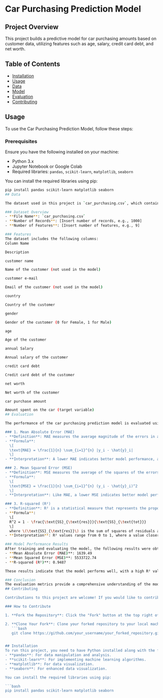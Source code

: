 # Car Purchasing Prediction Model

## Project Overview
This project builds a predictive model for car purchasing amounts based on customer data, utilizing features such as age, salary, credit card debt, and net worth.

## Table of Contents
- [Installation](#installation)
- [Usage](#usage)
- [Data](#data)
- [Model](#model)
- [Evaluation](#evaluation)
- [Contributing](#contributing)


## Usage

To use the Car Purchasing Prediction Model, follow these steps:

### Prerequisites
Ensure you have the following installed on your machine:
- Python 3.x
- Jupyter Notebook or Google Colab
- Required libraries: `pandas`, `scikit-learn`, `matplotlib`, `seaborn`

You can install the required libraries using pip:

```bash
pip install pandas scikit-learn matplotlib seaborn
## Data

The dataset used in this project is `car_purchasing.csv`, which contains information about customers and their corresponding car purchase amounts. This dataset is essential for training the predictive model.

### Dataset Overview
- **File Name**: `car_purchasing.csv`
- **Number of Records**: [Insert number of records, e.g., 1000]
- **Number of Features**: [Insert number of features, e.g., 9]

### Features
The dataset includes the following columns:
Column Name

Description

customer name

Name of the customer (not used in the model)

customer e-mail

Email of the customer (not used in the model)

country

Country of the customer

gender

Gender of the customer (0 for Female, 1 for Male)

age

Age of the customer

annual Salary

Annual salary of the customer

credit card debt

Credit card debt of the customer

net worth

Net worth of the customer

car purchase amount

Amount spent on the car (target variable)
## Evaluation

The performance of the car purchasing prediction model is evaluated using several key metrics that provide insights into the model's accuracy and reliability. The following metrics are used:

### 1. Mean Absolute Error (MAE)
- **Definition**: MAE measures the average magnitude of the errors in a set of predictions, without considering their direction. It is calculated as the average of the absolute differences between predicted and actual values.
- **Formula**: 
  \[
  \text{MAE} = \frac{1}{n} \sum_{i=1}^{n} |y_i - \hat{y}_i|
  \]
- **Interpretation**: A lower MAE indicates better model performance, as it signifies that the predictions are closer to the actual values.

### 2. Mean Squared Error (MSE)
- **Definition**: MSE measures the average of the squares of the errors—that is, the average squared difference between the estimated values and the actual value. It gives a higher weight to larger errors.
- **Formula**: 
  \[
  \text{MSE} = \frac{1}{n} \sum_{i=1}^{n} (y_i - \hat{y}_i)^2
  \]
- **Interpretation**: Like MAE, a lower MSE indicates better model performance. However, because it squares the errors, it is more sensitive to outliers.

### 3. R-squared (R²)
- **Definition**: R² is a statistical measure that represents the proportion of the variance for a dependent variable that's explained by an independent variable or variables in a regression model.
- **Formula**: 
  \[
  R^2 = 1 - \frac{\text{SS}_{\text{res}}}{\text{SS}_{\text{tot}}}
  \]
  where \(\text{SS}_{\text{res}}\) is the sum of squares of residuals and \(\text{SS}_{\text{tot}}\) is the total sum of squares.
- **Interpretation**: R² values range from 0 to 1, where a value closer to 1 indicates that a greater proportion of variance is explained by the model, suggesting a better fit.

### Model Performance Results
After training and evaluating the model, the following results were obtained:
- **Mean Absolute Error (MAE)**: 1639.49
- **Mean Squared Error (MSE)**: 5533722.74
- **R-squared (R²)**: 0.9487

These results indicate that the model performs well, with a high R² value suggesting that it explains a significant portion of the variance in car purchase amounts.

### Conclusion
The evaluation metrics provide a comprehensive understanding of the model's performance. Continuous monitoring and evaluation are essential for improving the model and ensuring its reliability in real-world applications.
## Contributing

Contributions to this project are welcome! If you would like to contribute, please follow these guidelines:

### How to Contribute

1. **Fork the Repository**: Click the "Fork" button at the top right of the repository page to create your own copy of the project.

2. **Clone Your Fork**: Clone your forked repository to your local machine:
   ```bash
   git clone https://github.com/your_username/your_forked_repository.git


## Installation
To run this project, you need to have Python installed along with the following libraries:
- **pandas**: For data manipulation and analysis.
- **scikit-learn**: For implementing machine learning algorithms.
- **matplotlib**: For data visualization.
- **seaborn**: For enhanced data visualization.

You can install the required libraries using pip:

```bash
pip install pandas scikit-learn matplotlib seaborn
